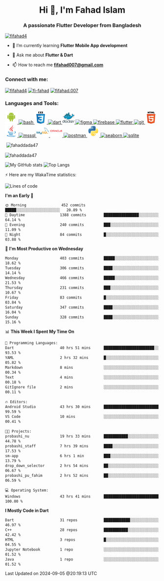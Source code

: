 <h1 align="center">Hi 👋, I'm Fahad Islam</h1>
<h3 align="center">A passionate Flutter Developer from Bangladesh</h3>

<p align="left"> <a href="https://twitter.com/fifahad4" target="blank"><img src="https://img.shields.io/twitter/follow/fifahad4?logo=twitter&style=for-the-badge" alt="fifahad4" /></a> </p>

- 🌱 I’m currently learning **Flutter Mobile App development**

- 💬 Ask me about **Flutter & Dart**

- 📫 How to reach me **fifahad007@gmail.com**

<h3 align="left">Connect with me:</h3>
<p align="left">
<a href="https://twitter.com/fifahad4" target="blank"><img align="center" src="https://raw.githubusercontent.com/rahuldkjain/github-profile-readme-generator/master/src/images/icons/Social/twitter.svg" alt="fifahad4" height="30" width="40" /></a>
<a href="https://linkedin.com/in/fi-fahad" target="blank"><img align="center" src="https://raw.githubusercontent.com/rahuldkjain/github-profile-readme-generator/master/src/images/icons/Social/linked-in-alt.svg" alt="fi-fahad" height="30" width="40" /></a>
<a href="https://fb.com/fifahad.007" target="blank"><img align="center" src="https://raw.githubusercontent.com/rahuldkjain/github-profile-readme-generator/master/src/images/icons/Social/facebook.svg" alt="fifahad.007" height="30" width="40" /></a>
</p>

<h3 align="left">Languages and Tools:</h3>
<p align="left"> <a href="https://developer.android.com" target="_blank" rel="noreferrer"> <img src="https://raw.githubusercontent.com/devicons/devicon/master/icons/android/android-original-wordmark.svg" alt="android" width="40" height="40"/> </a> <a href="https://www.gnu.org/software/bash/" target="_blank" rel="noreferrer"> <img src="https://www.vectorlogo.zone/logos/gnu_bash/gnu_bash-icon.svg" alt="bash" width="40" height="40"/> </a> <a href="https://www.w3schools.com/css/" target="_blank" rel="noreferrer"> <img src="https://raw.githubusercontent.com/devicons/devicon/master/icons/css3/css3-original-wordmark.svg" alt="css3" width="40" height="40"/> </a> <a href="https://dart.dev" target="_blank" rel="noreferrer"> <img src="https://www.vectorlogo.zone/logos/dartlang/dartlang-icon.svg" alt="dart" width="40" height="40"/> </a> <a href="https://www.docker.com/" target="_blank" rel="noreferrer"> <img src="https://raw.githubusercontent.com/devicons/devicon/master/icons/docker/docker-original-wordmark.svg" alt="docker" width="40" height="40"/> </a> <a href="https://www.figma.com/" target="_blank" rel="noreferrer"> <img src="https://www.vectorlogo.zone/logos/figma/figma-icon.svg" alt="figma" width="40" height="40"/> </a> <a href="https://firebase.google.com/" target="_blank" rel="noreferrer"> <img src="https://www.vectorlogo.zone/logos/firebase/firebase-icon.svg" alt="firebase" width="40" height="40"/> </a> <a href="https://flutter.dev" target="_blank" rel="noreferrer"> <img src="https://www.vectorlogo.zone/logos/flutterio/flutterio-icon.svg" alt="flutter" width="40" height="40"/> </a> <a href="https://git-scm.com/" target="_blank" rel="noreferrer"> <img src="https://www.vectorlogo.zone/logos/git-scm/git-scm-icon.svg" alt="git" width="40" height="40"/> </a> <a href="https://www.w3.org/html/" target="_blank" rel="noreferrer"> <img src="https://raw.githubusercontent.com/devicons/devicon/master/icons/html5/html5-original-wordmark.svg" alt="html5" width="40" height="40"/> </a> <a href="https://www.java.com" target="_blank" rel="noreferrer"> <img src="https://raw.githubusercontent.com/devicons/devicon/master/icons/java/java-original.svg" alt="java" width="40" height="40"/> </a> <a href="https://www.microsoft.com/en-us/sql-server" target="_blank" rel="noreferrer"> <img src="https://www.svgrepo.com/show/303229/microsoft-sql-server-logo.svg" alt="mssql" width="40" height="40"/> </a> <a href="https://www.mysql.com/" target="_blank" rel="noreferrer"> <img src="https://raw.githubusercontent.com/devicons/devicon/master/icons/mysql/mysql-original-wordmark.svg" alt="mysql" width="40" height="40"/> </a> <a href="https://www.oracle.com/" target="_blank" rel="noreferrer"> <img src="https://raw.githubusercontent.com/devicons/devicon/master/icons/oracle/oracle-original.svg" alt="oracle" width="40" height="40"/> </a> <a href="https://postman.com" target="_blank" rel="noreferrer"> <img src="https://www.vectorlogo.zone/logos/getpostman/getpostman-icon.svg" alt="postman" width="40" height="40"/> </a> <a href="https://www.python.org" target="_blank" rel="noreferrer"> <img src="https://raw.githubusercontent.com/devicons/devicon/master/icons/python/python-original.svg" alt="python" width="40" height="40"/> </a> <a href="https://seaborn.pydata.org/" target="_blank" rel="noreferrer"> <img src="https://seaborn.pydata.org/_images/logo-mark-lightbg.svg" alt="seaborn" width="40" height="40"/> </a> <a href="https://www.sqlite.org/" target="_blank" rel="noreferrer"> <img src="https://www.vectorlogo.zone/logos/sqlite/sqlite-icon.svg" alt="sqlite" width="40" height="40"/> </a> </p>

<p>&nbsp;<img align="center" src="https://github-readme-stats.vercel.app/api?username=fahaddada47&show_icons=true&locale=en" alt="fahaddada47" /></p>

<p><img align="center" src="https://github-readme-streak-stats.herokuapp.com/?user=fahaddada47&theme=dark" alt="fahaddada47" /></p>


![My GitHub stats](https://github-readme-stats.vercel.app/api?username=Fahaddada47&show_icons=true&theme=radical)
![Top Langs](https://github-readme-stats.vercel.app/api/top-langs/?username=Fahaddada47&layout=donut)


⚡ Here are my WakaTime statistics:

<!--START_SECTION:waka-->
![Lines of code](https://img.shields.io/badge/From%20Hello%20World%20I%27ve%20Written-1.1%20million%20lines%20of%20code-blue)

**I'm an Early 🐤** 

```text
🌞 Morning                452 commits         █████░░░░░░░░░░░░░░░░░░░░   20.89 % 
🌆 Daytime                1388 commits        ████████████████░░░░░░░░░   64.14 % 
🌃 Evening                240 commits         ███░░░░░░░░░░░░░░░░░░░░░░   11.09 % 
🌙 Night                  84 commits          █░░░░░░░░░░░░░░░░░░░░░░░░   03.88 % 
```
📅 **I'm Most Productive on Wednesday** 

```text
Monday                   403 commits         █████░░░░░░░░░░░░░░░░░░░░   18.62 % 
Tuesday                  306 commits         ████░░░░░░░░░░░░░░░░░░░░░   14.14 % 
Wednesday                466 commits         █████░░░░░░░░░░░░░░░░░░░░   21.53 % 
Thursday                 231 commits         ███░░░░░░░░░░░░░░░░░░░░░░   10.67 % 
Friday                   83 commits          █░░░░░░░░░░░░░░░░░░░░░░░░   03.84 % 
Saturday                 347 commits         ████░░░░░░░░░░░░░░░░░░░░░   16.04 % 
Sunday                   328 commits         ████░░░░░░░░░░░░░░░░░░░░░   15.16 % 
```


📊 **This Week I Spent My Time On** 

```text
💬 Programming Languages: 
Dart                     40 hrs 51 mins      ███████████████████████░░   93.53 % 
YAML                     2 hrs 32 mins       █░░░░░░░░░░░░░░░░░░░░░░░░   05.82 % 
Markdown                 8 mins              ░░░░░░░░░░░░░░░░░░░░░░░░░   00.34 % 
Text                     4 mins              ░░░░░░░░░░░░░░░░░░░░░░░░░   00.18 % 
GitIgnore file           2 mins              ░░░░░░░░░░░░░░░░░░░░░░░░░   00.11 % 

🔥 Editors: 
Android Studio           43 hrs 30 mins      █████████████████████████   99.59 % 
VS Code                  10 mins             ░░░░░░░░░░░░░░░░░░░░░░░░░   00.41 % 

🐱‍💻 Projects: 
probashi_nu              19 hrs 33 mins      ███████████░░░░░░░░░░░░░░   44.78 % 
probashi_staff           7 hrs 39 mins       ████░░░░░░░░░░░░░░░░░░░░░   17.53 % 
sm-app                   6 hrs 1 min         ███░░░░░░░░░░░░░░░░░░░░░░   13.79 % 
drop_down_selector       2 hrs 54 mins       ██░░░░░░░░░░░░░░░░░░░░░░░   06.67 % 
probashi_pu_fahim        2 hrs 52 mins       ██░░░░░░░░░░░░░░░░░░░░░░░   06.59 % 

💻 Operating System: 
Windows                  43 hrs 41 mins      █████████████████████████   100.00 % 
```

**I Mostly Code in Dart** 

```text
Dart                     31 repos            ████████████░░░░░░░░░░░░░   46.97 % 
C++                      28 repos            ███████████░░░░░░░░░░░░░░   42.42 % 
HTML                     3 repos             █░░░░░░░░░░░░░░░░░░░░░░░░   04.55 % 
Jupyter Notebook         1 repo              ░░░░░░░░░░░░░░░░░░░░░░░░░   01.52 % 
Java                     1 repo              ░░░░░░░░░░░░░░░░░░░░░░░░░   01.52 % 
```




 Last Updated on 2024-09-05 @20:19:13 UTC
<!--END_SECTION:waka-->
